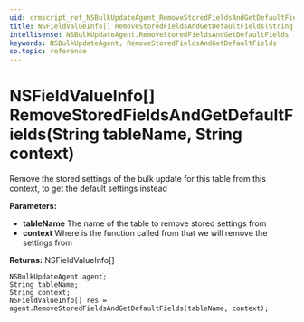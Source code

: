 ```yaml
---
uid: crmscript_ref_NSBulkUpdateAgent_RemoveStoredFieldsAndGetDefaultFields
title: NSFieldValueInfo[] RemoveStoredFieldsAndGetDefaultFields(String tableName, String context)
intellisense: NSBulkUpdateAgent.RemoveStoredFieldsAndGetDefaultFields
keywords: NSBulkUpdateAgent, RemoveStoredFieldsAndGetDefaultFields
so.topic: reference
---
```


# NSFieldValueInfo[] RemoveStoredFieldsAndGetDefaultFields(String tableName, String context)

Remove the stored settings of the bulk update for this table from this context, to get the default settings instead

**Parameters:**
 - **tableName** The name of the table to remove stored settings from
 - **context** Where is the function called from that we will remove the settings from

**Returns:** NSFieldValueInfo[]

```crmscript
NSBulkUpdateAgent agent;
String tableName;
String context;
NSFieldValueInfo[] res = agent.RemoveStoredFieldsAndGetDefaultFields(tableName, context);
```

